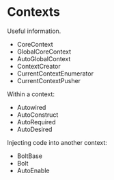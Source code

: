 Contexts
=========================

Useful information.

* CoreContext
* GlobalCoreContext
* AutoGlobalContext
* ContextCreator
* CurrentContextEnumerator
* CurrentContextPusher

Within a context:

* Autowired
* AutoConstruct
* AutoRequired
* AutoDesired

Injecting code into another context:

* BoltBase
* Bolt
* AutoEnable